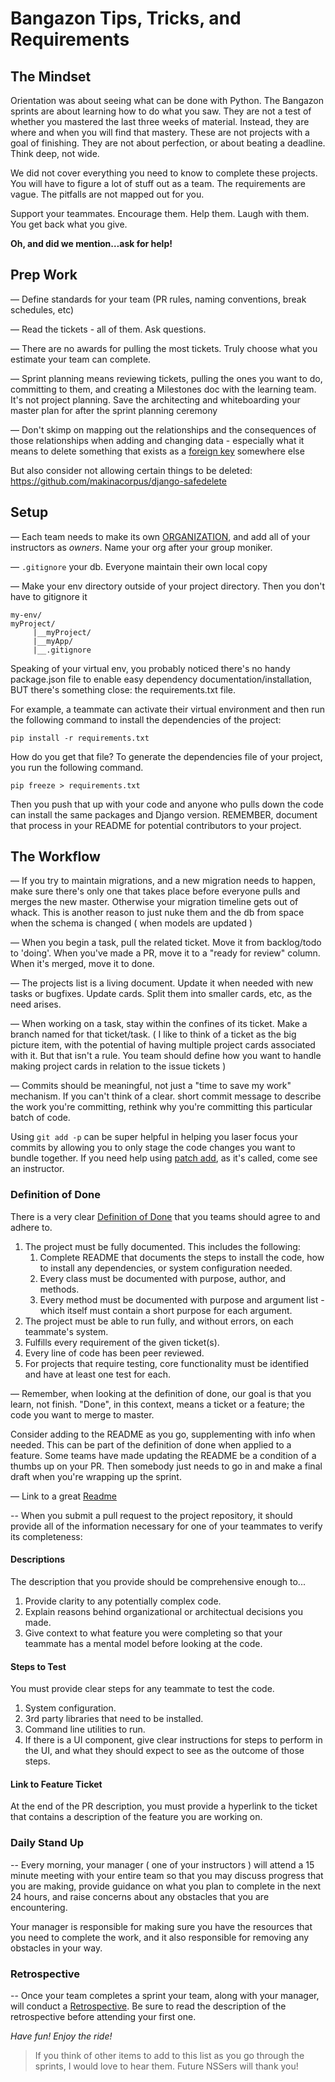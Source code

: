 # Bangazon Tips, Tricks, and Requirements

## The Mindset
Orientation was about seeing what can be done with Python. The Bangazon sprints are about learning how to do what you saw. They are not a test of whether you mastered the last three weeks of material. Instead, they are where and when you will find that mastery. These are not projects with a goal of finishing. They are not about perfection, or about beating a deadline. Think deep, not wide.

We did not cover everything you need to know to complete these projects. You will have to figure a lot of stuff out as a team. The requirements are vague. The pitfalls are not mapped out for you.

Support your teammates. Encourage them. Help them. Laugh with  them. You get back what you give.

**Oh, and did we mention…ask for help!**

## Prep Work
— Define standards for your team (PR rules, naming conventions, break schedules, etc)

— Read the tickets - all of them. Ask questions.

— There are no awards for pulling the most tickets. Truly choose what you estimate your team can complete.

— Sprint planning means reviewing tickets, pulling the ones you want to do, committing to them, and creating a Milestones doc with the learning team. It's not project planning. Save the architecting and whiteboarding your master plan for after the sprint planning ceremony

— Don't skimp on mapping out the relationships and the consequences of those relationships when adding and changing data - especially what it means to delete something that exists as a [foreign key](https://stackoverflow.com/questions/8042845/django-how-to-enable-foreign-keys-in-sqlite3-backend) somewhere else

But also consider not allowing certain things to be deleted:
https://github.com/makinacorpus/django-safedelete

## Setup
— Each team needs to make its own [ORGANIZATION]([https://help.github.com/articles/creating-a-new-organization-from-scratch/), and add all of your instructors as *owners*. Name your org after your group moniker.

— `.gitignore` your db. Everyone maintain their own local copy

— Make your env directory outside of your project directory. Then you don't have to gitignore it

```
my-env/
myProject/
     |__myProject/
     |__myApp/
     |__.gitignore
```

Speaking of your virtual env, you probably noticed there's no handy package.json file to enable easy dependency documentation/installation, BUT there's something close: the requirements.txt file.

For example, a teammate can activate their virtual environment and then run the following command to install the dependencies of the project:
```
pip install -r requirements.txt
```
How do you get that file? To generate the dependencies file of your project, you run the following command.
```
pip freeze > requirements.txt
```
Then you push that up with your code and anyone who pulls down the code can install the same packages and Django version. REMEMBER, document that process in your README for potential contributors to your project.

## The Workflow
— If you try to maintain migrations, and a new migration needs to happen, make sure there's only one that takes place before everyone pulls and merges the new master. Otherwise your migration timeline gets out of whack. This is another reason to just nuke them and the db from space when the schema is changed ( when models are updated )

— When you begin a task, pull the related ticket. Move it from backlog/todo to 'doing'. When you've made a PR, move it to a "ready for review" column. When it's merged, move it to done.

— The projects list is a living document. Update it when needed with new tasks or bugfixes. Update cards. Split them into smaller cards, etc, as the need arises.

— When working on a task, stay within the confines of its ticket. Make a branch named for that ticket/task. ( I like to think of a ticket as the big picture item, with the potential of having multiple project cards associated with it. But that isn't a rule. You team should define how you want to handle making project cards in relation to the issue tickets )

— Commits should be meaningful, not just a "time to save my work" mechanism. If you can't think of a clear. short commit message to describe the work you're committing, rethink why you're committing this particular batch of code.

Using `git add -p` can be super helpful in helping you laser focus your commits by allowing you to only stage the code changes you want to bundle together. If you need help using [patch add](http://codefoster.com/addpatch/), as it's called, come see an instructor.

### Definition of Done

There is a very clear [Definition of Done](https://www.agilealliance.org/glossary/definition-of-done/) that you teams should agree to and adhere to.

1. The project must be fully documented. This includes the following:
    1. Complete README that documents the steps to install the code, how to install any dependencies, or system configuration needed.
    2. Every class must be documented with purpose, author, and methods.
    3. Every method must be documented with purpose and argument list - which itself must contain a short purpose for each argument.
1. The project must be able to run fully, and without errors, on each teammate's system.
1. Fulfills every requirement of the given ticket(s).
1. Every line of code has been peer reviewed.
1. For projects that require testing, core functionality must be identified and have at least one test for each.

— Remember, when looking at the definition of done, our goal is that you learn, not finish. "Done", in this context, means a ticket or a feature; the code you want to merge to master.

Consider adding to the README as you go, supplementing with info when needed. This can be part of the definition of done when applied to a feature. Some teams have made updating the README be a condition of a thumbs up on your PR. Then somebody just needs to go in and make a final draft when you're wrapping up the sprint.

— Link to a great [Readme](https://github.com/Phat-Taupe-Pests/BangazonAPI)

-- When you submit a pull request to the project repository, it should provide all of the information necessary for one of your teammates to verify its completeness:

#### Descriptions

The description that you provide should be comprehensive enough to...

1. Provide clarity to any potentially complex code.
1. Explain reasons behind organizational or architectual decisions you made.
1. Give context to what feature you were completing so that your teammate has a mental model before looking at the code.

#### Steps to Test

You must provide clear steps for any teammate to test the code.

1. System configuration.
1. 3rd party libraries that need to be installed.
1. Command line utilities to run.
1. If there is a UI component, give clear instructions for steps to perform in the UI, and what they should expect to see as the outcome of those steps.

#### Link to Feature Ticket

At the end of the PR description, you must provide a hyperlink to the ticket that contains a description of the feature you are working on.

### Daily Stand Up
-- Every morning, your manager ( one of your instructors ) will attend a 15 minute meeting with your entire team so that you may discuss progress that you are making, provide guidance on what you plan to complete in the next 24 hours, and raise concerns about any obstacles that you are encountering.

Your manager is responsible for making sure you have the resources that you need to complete the work, and it also responsible for removing any obstacles in your way.

### Retrospective
-- Once your team completes a sprint your team, along with your manager, will conduct a [Retrospective](https://www.mountaingoatsoftware.com/agile/scrum/sprint-retrospective). Be sure to read the description of the retrospective before attending your first one.

_Have fun! Enjoy the ride!_

> If you think of other items to add to this list as you go through the sprints, I would love to hear them. Future NSSers will thank you!
